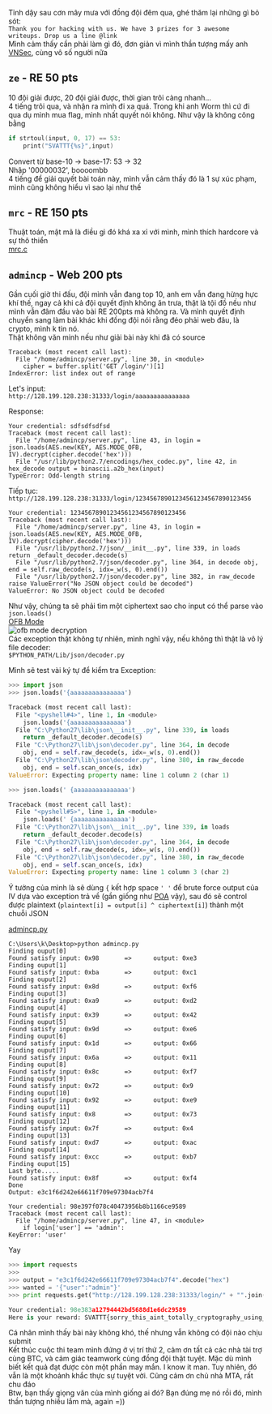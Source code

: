 Tỉnh dậy sau cơn mây mưa với đồng đội đêm qua, ghé thăm lại những gì bỏ sót:  
`Thank you for hacking with us. We have 3 prizes for 3 awesome writeups. Drop us a line @link`  
Mình cảm thấy cần phải làm gì đó, đơn giản vì mình thần tượng mấy anh [VNSec](http://www.vnsecurity.net/), cùng vô số người nữa  
## `ze` - RE 50 pts
10 đội giải được, 20 đội giải được, thời gian trôi càng nhanh...  
4 tiếng trôi qua, và nhận ra mình đi xa quá. Trong khi anh Worm thì cứ đi qua dụ mình mua flag, mình nhất quyết nói không. Như vậy là không công bằng  
```c
if strtoul(input, 0, 17) == 53:
	print("SVATTT{%s}",input)
```
Convert từ base-10 → base-17: 53 → 32   
Nhập '00000032', boooombb  
4 tiếng để giải quyết bài toán này, mình vẫn cảm thấy đó là 1 sự xúc phạm, mình cũng không hiểu vì sao lại như thế

## `mrc` - RE 150 pts
Thuật toán, mật mã là điều gì đó khá xa xỉ với mình, mình thích hardcore và sự thô thiển  
[mrc.c](https://gist.github.com/khtq/c82f7879c228295cdea2d1bc21aaf58b)

## `admincp` - Web 200 pts
Gần cuối giờ thi đấu, đội mình vẫn đang top 10, anh em vẫn đang hừng hực khí thế, ngay cả khi cả đội quyết định không ăn trưa, thật là tội đồ nếu như mình vẫn đâm đầu vào bài RE 200pts mà không ra. Và mình quyết định chuyển sang làm bài khác khi đồng đội nói rằng đéo phải web đâu, là crypto, mình k tin nó.   
Thật không văn minh nếu như giải bài này khi đã có source

    Traceback (most recent call last):
      File "/home/admincp/server.py", line 30, in <module>
        cipher = buffer.split('GET /login/')[1]
    IndexError: list index out of range

Let's input:  
`http://128.199.128.238:31333/login/aaaaaaaaaaaaaaa`
    
Response:    

	Your credential: sdfsdfsdfsd
	Traceback (most recent call last):
	  File "/home/admincp/server.py", line 43, in login = json.loads(AES.new(KEY, AES.MODE_OFB, IV).decrypt(cipher.decode('hex')))
	  File "/usr/lib/python2.7/encodings/hex_codec.py", line 42, in hex_decode output = binascii.a2b_hex(input)
	TypeError: Odd-length string    

Tiếp tục:  
`http://128.199.128.238:31333/login/12345678901234561234567890123456`

	Your credential: 12345678901234561234567890123456
	Traceback (most recent call last):
   	  File "/home/admincp/server.py", line 43, in login = json.loads(AES.new(KEY, AES.MODE_OFB, IV).decrypt(cipher.decode('hex')))
	  File "/usr/lib/python2.7/json/__init__.py", line 339, in loads return _default_decoder.decode(s)
	  File "/usr/lib/python2.7/json/decoder.py", line 364, in decode obj, end = self.raw_decode(s, idx=_w(s, 0).end())
	  File "/usr/lib/python2.7/json/decoder.py", line 382, in raw_decode raise ValueError("No JSON object could be decoded")
	ValueError: No JSON object could be decoded
	
Như vậy, chúng ta sẽ phải tìm một ciphertext sao cho input có thể parse vào `json.loads()`  
[OFB Mode](https://en.wikipedia.org/wiki/Block_cipher_mode_of_operation#Output_Feedback_.28OFB.29)  
![ofb mode decryption](https://upload.wikimedia.org/wikipedia/commons/f/f5/OFB_decryption.svg)    
Các exception thật không tự nhiên, mình nghĩ vậy, nếu không thì thật là vô lý  
file decoder:  
`$PYTHON_PATH/Lib/json/decoder.py`

Mình sẽ test vài ký tự để kiểm tra Exception:
```python
>>> import json
>>> json.loads('{aaaaaaaaaaaaaaa')

Traceback (most recent call last):
  File "<pyshell#4>", line 1, in <module>
	json.loads('{aaaaaaaaaaaaaaa')
  File "C:\Python27\lib\json\__init__.py", line 339, in loads
	return _default_decoder.decode(s)
  File "C:\Python27\lib\json\decoder.py", line 364, in decode
	obj, end = self.raw_decode(s, idx=_w(s, 0).end())
  File "C:\Python27\lib\json\decoder.py", line 380, in raw_decode
	obj, end = self.scan_once(s, idx)
ValueError: Expecting property name: line 1 column 2 (char 1)

>>> json.loads(' {aaaaaaaaaaaaaaa')

Traceback (most recent call last):
  File "<pyshell#5>", line 1, in <module>
	json.loads(' {aaaaaaaaaaaaaaa')
  File "C:\Python27\lib\json\__init__.py", line 339, in loads
	return _default_decoder.decode(s)
  File "C:\Python27\lib\json\decoder.py", line 364, in decode
	obj, end = self.raw_decode(s, idx=_w(s, 0).end())
  File "C:\Python27\lib\json\decoder.py", line 380, in raw_decode
	obj, end = self.scan_once(s, idx)
ValueError: Expecting property name: line 1 column 3 (char 2)
```
Ý tưởng của mình là sẽ dùng `{` kết hợp space `' '` để brute force output của IV dựa vào exception trả về (gần giống như [POA](https://en.wikipedia.org/wiki/Padding_oracle_attack) vậy), sau đó sẽ control được plaintext (`plaintext[i] = output[i] ^ ciphertext[i]`) thành một chuỗi JSON  

[admincp.py](https://gist.github.com/khtq/d5df3ae31426d4107c9efaf34c75859f)
    
	C:\Users\k\Desktop>python admincp.py
	Finding ouput[0]
	Found satisfy input: 0x98       =>      output: 0xe3
	Finding ouput[1]
	Found satisfy input: 0xba       =>      output: 0xc1
	Finding ouput[2]
	Found satisfy input: 0x8d       =>      output: 0xf6
	Finding ouput[3]
	Found satisfy input: 0xa9       =>      output: 0xd2
	Finding ouput[4]
	Found satisfy input: 0x39       =>      output: 0x42
	Finding ouput[5]
	Found satisfy input: 0x9d       =>      output: 0xe6
	Finding ouput[6]
	Found satisfy input: 0x1d       =>      output: 0x66
	Finding ouput[7]
	Found satisfy input: 0x6a       =>      output: 0x11
	Finding ouput[8]
	Found satisfy input: 0x8c       =>      output: 0xf7
	Finding ouput[9]
	Found satisfy input: 0x72       =>      output: 0x9
	Finding ouput[10]
	Found satisfy input: 0x92       =>      output: 0xe9
	Finding ouput[11]
	Found satisfy input: 0x8        =>      output: 0x73
	Finding ouput[12]
	Found satisfy input: 0x7f       =>      output: 0x4
	Finding ouput[13]
	Found satisfy input: 0xd7       =>      output: 0xac
	Finding ouput[14]
	Found satisfy input: 0xcc       =>      output: 0xb7
	Finding ouput[15]
	Last byte.....
	Found satisfy input: 0x8f       =>      output: 0xf4
	Done
	Output: e3c1f6d242e66611f709e97304acb7f4

	Your credential: 98e397f078c40473956b8b1166ce9589
	Traceback (most recent call last):
	  File "/home/admincp/server.py", line 47, in <module>
		if login['user'] == 'admin':
	KeyError: 'user'    
	
Yay
```python
>>> import requests
>>> 
>>> output = "e3c1f6d242e66611f709e97304acb7f4".decode("hex")
>>> wanted = '{"user":"admin"}'
>>> print requests.get("http://128.199.128.238:31333/login/" + "".join([chr(ord(x) ^ ord(y)) for x,y in zip(output, wanted)]).encode("hex")).content

Your credential: 98e383a12794442bd5688d1e6dc29589
Here is your reward: SVATTT{sorry_this_aint_totally_cryptography_using_crypto_w1sely_btw}
```  
Cá nhân mình thấy bài này không khó, thế nhưng vẫn không có đội nào chịu submit  
Kết thúc cuộc thi team mình đứng ở vị trí thứ 2, cảm ơn tất cả các nhà tài trợ cùng BTC, và cảm giác teamwork cùng đồng đội thật tuyệt. Mặc dù mình biết kết quả đạt được còn một phần may mắn. I know it man. Tuy nhiên, đó vẫn là một khoảnh khắc thực sự tuyệt vời. Cũng cảm ơn chủ nhà MTA, rất chu đáo  
Btw, bạn thấy giọng văn của mình giống ai đó? Bạn đúng mẹ nó rồi đó, mình thần tượng nhiều lắm mà, again =))
